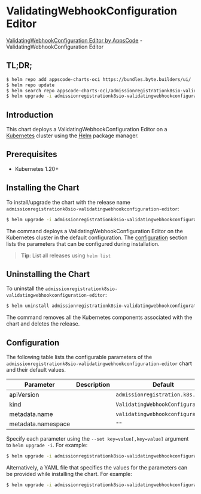 # ValidatingWebhookConfiguration Editor

[ValidatingWebhookConfiguration Editor by AppsCode](https://appscode.com) - ValidatingWebhookConfiguration Editor

## TL;DR;

```bash
$ helm repo add appscode-charts-oci https://bundles.byte.builders/ui/
$ helm repo update
$ helm search repo appscode-charts-oci/admissionregistrationk8sio-validatingwebhookconfiguration-editor --version=v0.8.0
$ helm upgrade -i admissionregistrationk8sio-validatingwebhookconfiguration-editor appscode-charts-oci/admissionregistrationk8sio-validatingwebhookconfiguration-editor -n default --create-namespace --version=v0.8.0
```

## Introduction

This chart deploys a ValidatingWebhookConfiguration Editor on a [Kubernetes](http://kubernetes.io) cluster using the [Helm](https://helm.sh) package manager.

## Prerequisites

- Kubernetes 1.20+

## Installing the Chart

To install/upgrade the chart with the release name `admissionregistrationk8sio-validatingwebhookconfiguration-editor`:

```bash
$ helm upgrade -i admissionregistrationk8sio-validatingwebhookconfiguration-editor appscode-charts-oci/admissionregistrationk8sio-validatingwebhookconfiguration-editor -n default --create-namespace --version=v0.8.0
```

The command deploys a ValidatingWebhookConfiguration Editor on the Kubernetes cluster in the default configuration. The [configuration](#configuration) section lists the parameters that can be configured during installation.

> **Tip**: List all releases using `helm list`

## Uninstalling the Chart

To uninstall the `admissionregistrationk8sio-validatingwebhookconfiguration-editor`:

```bash
$ helm uninstall admissionregistrationk8sio-validatingwebhookconfiguration-editor -n default
```

The command removes all the Kubernetes components associated with the chart and deletes the release.

## Configuration

The following table lists the configurable parameters of the `admissionregistrationk8sio-validatingwebhookconfiguration-editor` chart and their default values.

|     Parameter      | Description |                   Default                    |
|--------------------|-------------|----------------------------------------------|
| apiVersion         |             | <code>admissionregistration.k8s.io/v1</code> |
| kind               |             | <code>ValidatingWebhookConfiguration</code>  |
| metadata.name      |             | <code>validatingwebhookconfiguration</code>  |
| metadata.namespace |             | <code>""</code>                              |


Specify each parameter using the `--set key=value[,key=value]` argument to `helm upgrade -i`. For example:

```bash
$ helm upgrade -i admissionregistrationk8sio-validatingwebhookconfiguration-editor appscode-charts-oci/admissionregistrationk8sio-validatingwebhookconfiguration-editor -n default --create-namespace --version=v0.8.0 --set apiVersion=admissionregistration.k8s.io/v1
```

Alternatively, a YAML file that specifies the values for the parameters can be provided while
installing the chart. For example:

```bash
$ helm upgrade -i admissionregistrationk8sio-validatingwebhookconfiguration-editor appscode-charts-oci/admissionregistrationk8sio-validatingwebhookconfiguration-editor -n default --create-namespace --version=v0.8.0 --values values.yaml
```
